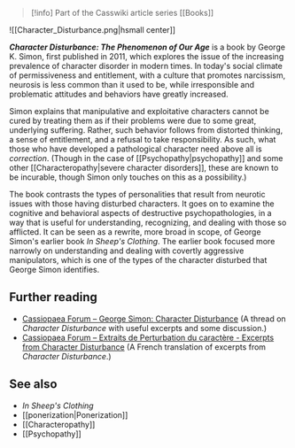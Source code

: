 > [!info] Part of the Casswiki article series [[Books]]

![[Character_Disturbance.png|hsmall center]]

_**Character Disturbance: The Phenomenon of Our Age**_ is a book by George K. Simon, first published in 2011, which explores the issue of the increasing prevalence of character disorder in modern times. In today's social climate of permissiveness and entitlement, with a culture that promotes narcissism, neurosis is less common than it used to be, while irresponsible and problematic attitudes and behaviors have greatly increased.

Simon explains that manipulative and exploitative characters cannot be cured by treating them as if their problems were due to some great, underlying suffering. Rather, such behavior follows from distorted thinking, a sense of entitlement, and a refusal to take responsibility. As such, what those who have developed a pathological character need above all is _correction_. (Though in the case of [[Psychopathy|psychopathy]] and some other [[Characteropathy|severe character disorders]], these are known to be incurable, though Simon only touches on this as a possibility.)

The book contrasts the types of personalities that result from neurotic issues with those having disturbed characters. It goes on to examine the cognitive and behavioral aspects of destructive psychopathologies, in a way that is useful for understanding, recognizing, and dealing with those so afflicted. It can be seen as a rewrite, more broad in scope, of George Simon's earlier book _In Sheep's Clothing_. The earlier book focused more narrowly on understanding and dealing with covertly aggressive manipulators, which is one of the types of the character disturbed that George Simon identifies.

Further reading
---------------

*   [Cassiopaea Forum – George Simon: Character Disturbance](https://cassiopaea.org/forum/index.php/topic,26987.0.html) (A thread on _Character Disturbance_ with useful excerpts and some discussion.)
*   [Cassiopaea Forum – Extraits de Perturbation du caractère - Excerpts from Character Disturbance](https://cassiopaea.org/forum/index.php/topic,27072.0.html) (A French translation of excerpts from _Character Disturbance_.)

See also
--------

*   _In Sheep's Clothing_
*   [[ponerization|Ponerization]]
*   [[Characteropathy]]
*   [[Psychopathy]]
